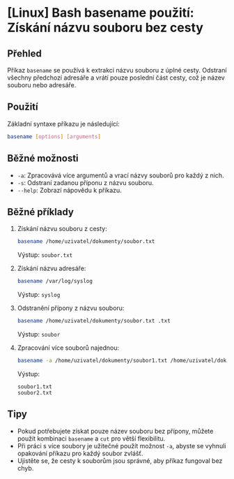 # [Linux] Bash basename použití: Získání názvu souboru bez cesty

## Přehled
Příkaz `basename` se používá k extrakci názvu souboru z úplné cesty. Odstraní všechny předchozí adresáře a vrátí pouze poslední část cesty, což je název souboru nebo adresáře.

## Použití
Základní syntaxe příkazu je následující:

```bash
basename [options] [arguments]
```

## Běžné možnosti
- `-a`: Zpracovává více argumentů a vrací názvy souborů pro každý z nich.
- `-s`: Odstraní zadanou příponu z názvu souboru.
- `--help`: Zobrazí nápovědu k příkazu.

## Běžné příklady
1. Získání názvu souboru z cesty:
   ```bash
   basename /home/uzivatel/dokumenty/soubor.txt
   ```
   Výstup: `soubor.txt`

2. Získání názvu adresáře:
   ```bash
   basename /var/log/syslog
   ```
   Výstup: `syslog`

3. Odstranění přípony z názvu souboru:
   ```bash
   basename /home/uzivatel/dokumenty/soubor.txt .txt
   ```
   Výstup: `soubor`

4. Zpracování více souborů najednou:
   ```bash
   basename -a /home/uzivatel/dokumenty/soubor1.txt /home/uzivatel/dokumenty/soubor2.txt
   ```
   Výstup:
   ```
   soubor1.txt
   soubor2.txt
   ```

## Tipy
- Pokud potřebujete získat pouze název souboru bez přípony, můžete použít kombinaci `basename` a `cut` pro větší flexibilitu.
- Při práci s více soubory je užitečné použít možnost `-a`, abyste se vyhnuli opakování příkazu pro každý soubor zvlášť.
- Ujistěte se, že cesty k souborům jsou správné, aby příkaz fungoval bez chyb.